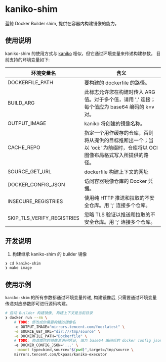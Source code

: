 # kaniko-shim
蓝鲸 Docker Builder shim, 提供在容器内构建镜像的能力。

## 使用说明

kaniko-shim 的使用方式与 [kaniko](https://github.com/GoogleContainerTools/kaniko) 相似，但它通过环境变量来传递构建参数。
目前支持的环境变量如下:

| 环境变量名                 | 含义                                                                                                    |
|----------------------------|-------------------------------------------------------------------------------------------------------|
| DOCKERFILE_PATH            | 要构建的 dockerfile 的路径。                                                                             |
| BUILD_ARG                  | 此标志允许您在构建时传入 ARG 值。对于多个值，请用 ',' 连接；每个值应为 base64 编码的 k=v 对。                     |
| OUTPUT_IMAGE               | kaniko 将创建的镜像名称。                                                                                |
| CACHE_REPO                 | 指定一个用作缓存的仓库，否则将从提供的目标推断出一个；当以 'oci:' 为前缀时，仓库将以 OCI 图像布局格式写入所提供的路径。 |
| SOURCE_GET_URL             | dockerfile 构建上下文的网址                                                                              |
| DOCKER_CONFIG_JSON         | 访问容器镜像仓库的 Docker 凭据。                                                                           |
| INSECURE_REGISTRIES        | 使用纯 HTTP 推送和拉取的不安全仓库。用 ';' 连接多个仓库。                                                     |
| SKIP_TLS_VERIFY_REGISTRIES | 忽略 TLS 验证以推送和拉取的不安全仓库。用 ';' 连接多个仓库。                                                   |


## 开发说明

1. 构建继承 kaniko-shim 的 builder 镜像

```bash
❯ cd kaniko-shim
❯ make image
```

## 使用示例

`kaniko-shim` 的所有参数都通过环境变量传递, 构建镜像后, 只需要通过环境变量传递对应参数即可进行源码构建。

```bash
# 启动 Builder 构建镜像, 构建上下文是当前目录
❯ docker run --rm \
    # TODO: 修改成你需要构建的镜像名
    -e OUTPUT_IMAGE="mirrors.tencent.com/foo:latest" \
    -e SOURCE_GET_URL="dir:///tmp/source" \
    -e DOCKERFILE_PATH="Dockerfile" \
    # TODO: 修改成你的镜像源访问凭证, 值为 base64 编码后的 docker config json
    -e DOCKER_CONFIG_JSON='...' \
    --mount type=bind,source="$(pwd)",target=/tmp/source \
    mirrors.tencent.com/bkpaas/kaniko-executor
```